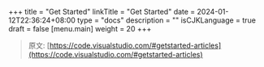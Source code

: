 +++
title = "Get Started"
linkTitle = "Get Started"
date = 2024-01-12T22:36:24+08:00
type = "docs"
description = ""
isCJKLanguage = true
draft = false
[menu.main]
    weight = 20
+++

> 原文: [https://code.visualstudio.com/#getstarted-articles](https://code.visualstudio.com/#getstarted-articles)
